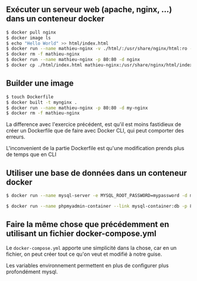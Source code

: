
 ## Exécuter un serveur web (apache, nginx, …) dans un conteneur docker

```bash
$ docker pull nginx
$ docker image ls
$ echo "Hello World" >> html/index.html
$ docker run --name mathieu-nginx -v ./html/:/usr/share/nginx/html:ro -p 80:80 -d nginx
$ docker rm -f mathieu-nginx
$ docker run --name mathieu-nginx -p 80:80 -d nginx
$ docker cp ./html/index.html mathieu-nginx:/usr/share/nginx/html/index.html

```

## Builder une image
```bash
$ touch Dockerfile
$ docker built -t mynginx .
$ docker run --name mathieu-nginx -p 80:80 -d my-nginx
$ docker rm -f mathieu-nginx
```

La difference avec l'exercice précédent, est qu'il est moins fastidieux de créer un Dockerfile que de faire avec Docker CLI, qui peut comporter des erreurs.

L'inconvenient de la partie Dockerfile est qu'une modification prends plus de temps que en CLI

## Utiliser une base de données dans un conteneur docker
```bash
$ docker run --name mysql-server -e MYSQL_ROOT_PASSWORD=mypassword -d mysql:5.7

$ docker run --name phpmyadmin-container --link mysql-container:db -p 8080:80 -d phpmyadmin

```

## Faire la même chose que précédemment en utilisant un fichier docker-compose.yml

Le `docker-compose.yml` apporte une simplicité dans la chose, car en un fichier, on peut créer tout ce qu'on veut et modifié à notre guise.

Les variables environnement permettent en plus de configurer plus profondément mysql.


